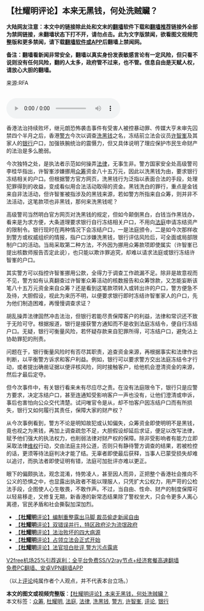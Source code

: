  <h2>【杜耀明评论】本来无黑钱，何处洗贼贜？</h2> <p class="notice"><b>大陆网友注意：本文中的链接除此处和文末的<a href="https://github.com/bannedbook/fanqiang" >翻墙</a>软件下载和<a href="https://github.com/killgcd/justmysocks/blob/master/README.md">翻墙推荐</a>链接外全部为禁网链接，未翻墙状态下打不开，请勿点击。此为文字版禁闻，欲看图文视频完整版和更多禁闻，请下载<a href="https://github.com/bannedbook/fanqiang">翻墙软件或APP</a>后翻墙上禁闻网。</p><p>备注：翻墙看新闻非常安全，翻墙以真实身份发表敏感言论有一定风险，但只看不说则没有任何风险，翻的人太多，政府管不过来，也不管。信息自由是天赋人权，请放心大胆的翻墙。</b></p>  <div class="entry"> <p>来源:RFA</p> <p><br /> <audio controls="controls" preload="metadata" src="https://www.rfa.org/cantonese/commentaries/tym/com-12102020071814.html/@@stream" type="audio/mpeg"><br /> </audio></p> <p>香港法治持续败坏，继元朗恐怖袭击事件有受害人被控暴动罪、传媒大亨未审先囚禁四个半月之后，香港<a href="https://www.bannedbook.org/bnews/tag/%e8%ad%a6%e6%96%b9/" class="st_tag internal_tag" rel="tag" title="标签 警方 下的日志">警方</a>今次以调查<a href="https://www.bannedbook.org/bnews/tag/%E6%B4%97%E9%BB%91%E9%92%B1/" class="st_tag internal_tag" rel="tag" title="标签 洗黑钱 下的日志">洗黑钱</a>之名，冻结前立法会议员<a href="https://www.bannedbook.org/bnews/tag/%E8%AE%B8%E6%99%BA%E5%B3%AF/" class="st_tag internal_tag" rel="tag" title="标签 许智峯 下的日志">许智峯</a>及其家人的<a href="https://www.bannedbook.org/bnews/tag/%e9%93%b6%e8%a1%8c/" class="st_tag internal_tag" rel="tag" title="标签 银行 下的日志">银行</a>户口，加强铁腕统治的震慑力，但又具体说明了理应保护市民生命财产的法治是多么脆弱。</p>  <p>今次独特之处，是执法者示范如何操弄<a href="https://www.bannedbook.org/bnews/tag/%e6%b3%95%e5%be%8b/" class="st_tag internal_tag" rel="tag" title="标签 法律 下的日志">法律</a>，无事生非。警方国家安全处高级警司李桂华指出，许智峯涉嫌挪用<a href="https://www.bannedbook.org/bnews/tag/%E4%BC%97%E7%AD%B9/" class="st_tag internal_tag" rel="tag" title="标签 众筹 下的日志">众筹</a>资金八十五万元，因此以洗黑钱为由，要求银行冻结相关的户口。但根据警方官方网页，洗黑钱行为泛指以表面合法的手段，处理犯罪得到的收益，变成看似用合法活动取得的资金。黑钱洗白的罪行，重点是金钱来自非法活动，但许智峯被指涉及的黑钱来源，若如警方所指来自众筹，则并非不法活动，这笔款项也非黑钱，那何来洗黑钱呢？</p> <p>高级警司当然明白官方网页对洗黑钱的规定，但如今颠倒黑白，白钱当作黑钱办，看来是为求方便，大条道理要求银行自行冻结相关户口，不用向<a href="https://www.bannedbook.org/bnews/tag/%e6%b3%95%e5%ba%ad/" class="st_tag internal_tag" rel="tag" title="标签 法庭 下的日志">法庭</a>申请冻结资产的限制令。银行现时在两种情况下会冻结户口，一是法庭颁令，二是如今次那样收到警方或权威组织的情报，指户口涉嫌洗黑钱，银行评估风险后，可全面或局部限制户口的活动。当局采取第二种方法，不外因为挪用众筹款项即使属实（许智峯已提出核数师报告否定此说），也只能以欺诈罪追究，却难以请求法庭或银行冻结许智峯的户口。</p> <p>其实警方可以指控许智峯挪用公款，全得力于调查工作疏漏不足。除非是故意视而不见，警方如有认真翻查过许智峯众筹活动的核数报告和众筹馀款，又怎能妄断该笔八十五万元资金来自众筹？还是看到这笔款项转入或转出许的户口，警方便急不及待，大胆假设，视此为来历不明，以便要求银行即时冻结许智峯家人的户口，先为他们制造困难，再慢慢调查求证？</p>  <p>胡乱操弄法律固然冲击法治，但银行若能尽责保障客户的利益，法律和常识还不致于无险可守。根据报道，银行是接获警方通知而不是收到法庭冻结令，便自行冻结户口。无疑，银行可衡量风险，若怀疑存款来自犯罪所得，可冻结户口，避免沾上协助罪犯的刑责。</p> <p>问题在于，银行衡量风险时有否尽其职责，追查资金来源，再根据事实和法律作出判断，以平衡警方诉求和客户利益。例如，银行可以要求警方交出法庭冻结令才行动，或者提出确凿证据以便评核风险，同时接触客户，给他机会澄清资金的来源，然后才最后定夺。</p> <p>但今次事件中，有关银行看来未有尽应尽之责。在没有法庭限令下，银行只是应警方要求，决定冻结户口，甚至连通知受影响客户一声也没有，让他们澄清或申诉，事后也害怕向公众交代清楚。试问唯官令是从，却不怕客户因冻结户口而有所损失，银行又如何履行其责任，保障大家的财产权？</p>  <p>从今次事例看到，警方不论是明知故犯或认知偏失，众筹资金即使明明不是黑钱，竟也视之为黑钱，再加上调查疏忽不足，大胆假设却延后求证，便足以改写法律，赋予他们强大的执法权力，也削弱法律对财产权的保障。除非受影响者有能力立即采取法律<span class='wp_keywordlink_affiliate'><a href="https://www.bannedbook.org/bnews/weiquan/" title="维权" target="_blank">维权</a></span>行动，交由法庭主持公道，否则只有静待警方调查的结果，若被检控的话，更须等待法庭判决才能了结。无辜者即使最后获释，当事人已蒙受损失却难以追讨，而执法者即使证明有错，法庭可加批评亦难以更正。</p> <p>眼下的偏颇执法，观念混淆，恃势凌人，甚至因人而异，正把整个香港社会推向不公义的恐惧之中，也显露出执政者不能以理服人，只凭扩大公权力，用严苛的公检法手段，企图使人心生敬畏，不敢作声。不过，当自由、性命、财产的制度保障可以轻易移走，又修复无期，新香港的新常态结果除了警权坐大，只会令更多人离心离德，官民矛盾和社会撕裂加深加烈。</p> <ul class='op-related-articles' title='相关阅读'> <li><a href='https://www.bannedbook.org/bnews/comments/20201216/1448849.html' target='_blank'>【<b>杜耀明</b>评论】编制重整露出马脚 裁员偷走新闻自由</a></li> <li><a href='https://www.bannedbook.org/bnews/comments/20201126/1437593.html' target='_blank'>【<b>杜耀明</b>评论】双错误并行，特区政府沦为流氓政府</a></li> <li><a href='https://www.bannedbook.org/bnews/comments/20201119/1433623.html' target='_blank'>【<b>杜耀明</b>评论】法治败坏的四大病源</a></li> <li><a href='https://www.bannedbook.org/bnews/comments/20201112/1430040.html' target='_blank'>【<b>杜耀明</b>评论】占领立法会正式开始</a></li> <li><a href='https://www.bannedbook.org/bnews/comments/20201105/1426365.html' target='_blank'>【<b>杜耀明</b>评论】法官坦白批评 警方污点露底</a></li> </ul> <p class="texttj"> <a href="https://www.bannedbook.org/forum23/topic22702.html" target="_blank">V2free机场25%引荐返利：全平台免费SS/V2ray节点+经济套餐高速翻墙</a><br/> <a href="https://github.com/bannedbook/fanqiang/wiki/%E7%A6%81%E9%97%BB%E7%BD%91%E5%AE%89%E5%8D%93%E7%BF%BB%E5%A2%99%E6%96%B0%E9%97%BBAPP" target="_blank">免费PC翻墙、安卓VPN翻墙APP</a></p><p>（以上<span class='wp_keywordlink_affiliate'><a href="https://www.bannedbook.org/bnews/comments/" title="新闻评论" target="_blank">评论</a></span>纯属作者个人观点，并不代表本台立场。）</p> <a name='sharetosocial'></a>       <div><b>本文的图文或视频完整版</b>：<a href='https://www.bannedbook.org/bnews/comments/20201216/1448853.html'>【杜耀明评论】本来无黑钱，何处洗贼贜？</a></div>  </div><!--END ENTRY--> <div class="postfooter"> <div>本文标签：<a href="https://www.bannedbook.org/bnews/tag/%E4%BC%97%E7%AD%B9/" rel="tag">众筹</a>, <a href="https://www.bannedbook.org/bnews/tag/%E6%9D%9C%E8%80%80%E6%98%8E/" rel="tag">杜耀明</a>, <a href="https://www.bannedbook.org/bnews/tag/%e6%b3%95%e5%ba%ad/" rel="tag">法庭</a>, <a href="https://www.bannedbook.org/bnews/tag/%e6%b3%95%e5%be%8b/" rel="tag">法律</a>, <a href="https://www.bannedbook.org/bnews/tag/%E6%B4%97%E9%BB%91%E9%92%B1/" rel="tag">洗黑钱</a>, <a href="https://www.bannedbook.org/bnews/tag/%e8%ad%a6%e6%96%b9/" rel="tag">警方</a>, <a href="https://www.bannedbook.org/bnews/tag/%E8%AE%B8%E6%99%BA%E5%B3%AF/" rel="tag">许智峯</a>, <a href="https://www.bannedbook.org/bnews/tag/%E8%AF%84%E8%AE%BA/" rel="tag">评论</a>, <a href="https://www.bannedbook.org/bnews/tag/%e9%93%b6%e8%a1%8c/" rel="tag">银行</a></div>  </div><!--END POSTFOOTER--> 
